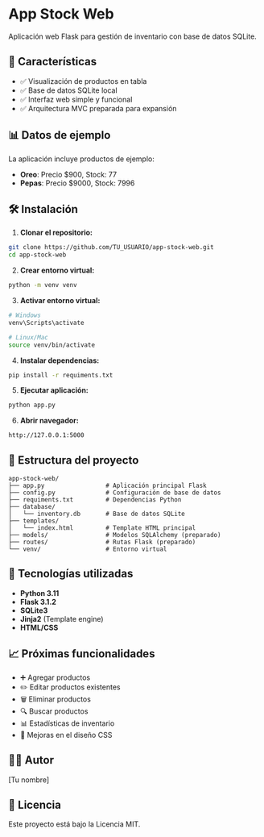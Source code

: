 # App Stock Web

Aplicación web Flask para gestión de inventario con base de datos SQLite.

## 🚀 Características

- ✅ Visualización de productos en tabla
- ✅ Base de datos SQLite local
- ✅ Interfaz web simple y funcional
- ✅ Arquitectura MVC preparada para expansión

## 📊 Datos de ejemplo

La aplicación incluye productos de ejemplo:

- **Oreo**: Precio $900, Stock: 77
- **Pepas**: Precio $9000, Stock: 7996

## 🛠️ Instalación

1. **Clonar el repositorio:**

```bash
git clone https://github.com/TU_USUARIO/app-stock-web.git
cd app-stock-web
```

2. **Crear entorno virtual:**

```bash
python -m venv venv
```

3. **Activar entorno virtual:**

```bash
# Windows
venv\Scripts\activate

# Linux/Mac
source venv/bin/activate
```

4. **Instalar dependencias:**

```bash
pip install -r requiments.txt
```

5. **Ejecutar aplicación:**

```bash
python app.py
```

6. **Abrir navegador:**

```
http://127.0.0.1:5000
```

## 📁 Estructura del proyecto

```
app-stock-web/
├── app.py                 # Aplicación principal Flask
├── config.py              # Configuración de base de datos
├── requiments.txt         # Dependencias Python
├── database/
│   └── inventory.db       # Base de datos SQLite
├── templates/
│   └── index.html         # Template HTML principal
├── models/                # Modelos SQLAlchemy (preparado)
├── routes/                # Rutas Flask (preparado)
└── venv/                  # Entorno virtual
```

## 🔧 Tecnologías utilizadas

- **Python 3.11**
- **Flask 3.1.2**
- **SQLite3**
- **Jinja2** (Template engine)
- **HTML/CSS**

## 📈 Próximas funcionalidades

- ➕ Agregar productos
- ✏️ Editar productos existentes
- 🗑️ Eliminar productos
- 🔍 Buscar productos
- 📊 Estadísticas de inventario
- 🎨 Mejoras en el diseño CSS

## 👨‍💻 Autor

[Tu nombre]

## 📄 Licencia

Este proyecto está bajo la Licencia MIT.
